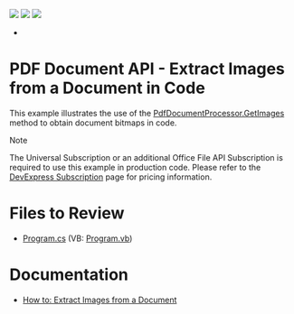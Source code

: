 <!-- default badges list -->
![](https://img.shields.io/endpoint?url=https://codecentral.devexpress.com/api/v1/VersionRange/128595501/15.2.4%2B)
[![](https://img.shields.io/badge/Open_in_DevExpress_Support_Center-FF7200?style=flat-square&logo=DevExpress&logoColor=white)](https://supportcenter.devexpress.com/ticket/details/T161599)
[![](https://img.shields.io/badge/📖_How_to_use_DevExpress_Examples-e9f6fc?style=flat-square)](https://docs.devexpress.com/GeneralInformation/403183)
<!-- default badges end -->
<!-- default file list -->
*
<!-- default file list end -->
# PDF Document API - Extract Images from a Document in Code

This example illustrates the use of the [PdfDocumentProcessor.GetImages](https://docs.devexpress.com/OfficeFileAPI/DevExpress.Pdf.PdfDocumentProcessor.GetImages.overloads) method to obtain document bitmaps in code.

> [!NOTE]  
> The Universal Subscription or an additional Office File API Subscription is required to use this example in production code. Please refer to the [DevExpress Subscription](https://www.devexpress.com/Subscriptions/) page for pricing information.

# Files to Review

* [Program.cs](./CS/PdfProcessorGetImages/Program.cs) (VB: [Program.vb](./VB/PdfProcessorGetImages/Program.vb))

# Documentation

* [How to: Extract Images from a Document](https://docs.devexpress.com/OfficeFileAPI/17588/pdf-document-api/examples/extract-content-from-a-pdf-document/how-to-extract-images-from-a-document)





